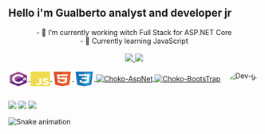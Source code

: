 ## Hello i'm Gualberto analyst and developer jr

<div align="center">
  - 🔭 I’m currently working witch Full Stack for ASP.NET Core
  <br>
  - 🌱 Currently learning JavaScript
</div>
<br>
<div align="center">
  <a href="https://github.com/MrChokox">
  <img height="180em" src="https://github-readme-stats.vercel.app/api?username=MrChokox&show_icons=true&theme=dark&include_all_commits=true&count_private=true"/>
  <img height="180em" src="https://github-readme-stats.vercel.app/api/top-langs/?username=MrChokox&layout=compact&langs_count=7&theme=dark"/>
</div>
<div style="display: inline_block"><br>
  <img align="center" alt="Choko-Csharp" height="30" width="40" src="https://raw.githubusercontent.com/devicons/devicon/master/icons/csharp/csharp-original.svg">
  <img align="center" alt="Choko-Js" height="30" width="40" src="https://raw.githubusercontent.com/devicons/devicon/master/icons/javascript/javascript-plain.svg"> 
  <img align="center" alt="Choko-HTML" height="30" width="40" src="https://raw.githubusercontent.com/devicons/devicon/master/icons/html5/html5-original.svg">
  <img align="center" alt="Choko-CSS" height="30" width="40" src="https://raw.githubusercontent.com/devicons/devicon/master/icons/css3/css3-original.svg">
  <img align="center" alt="Choko-AspNet" height="30" width="40" src="https://cdn.jsdelivr.net/gh/devicons/devicon/icons/dotnetcore/dotnetcore-original.svg">  
  <img align="center" alt="Choko-BootsTrap" height="30" width="40" src="https://cdn.jsdelivr.net/gh/devicons/devicon/icons/bootstrap/bootstrap-original.svg">          
  <img align="right" alt="Dev-gif" height="150" style="border-radius:50px;" src="https://psiquiatriamg.com.br/wp-content/uploads/2022/03/developer.gif">
</div>
  
##
  
<div>  
  <a href="https://www.instagram.com/gualberto_junio/" target="_blank"><img src="https://img.shields.io/badge/-Instagram-%23E4405F?style=for-the-badge&logo=instagram&logoColor=white" target="_blank"></a>
  <a href="mailto:juniojms13@gmail.com"><img src="https://img.shields.io/badge/-Gmail-%23333?style=for-the-badge&logo=gmail&logoColor=white" target="_blank"></a>
  <a href="https://www.linkedin.com/in/gualberto-junio-developer/" target="_blank"><img src="https://img.shields.io/badge/-LinkedIn-%230077B5?style=for-the-badge&logo=linkedin&logoColor=white" target="_blank"></a> 
 
 ![Snake animation](https://github.com/MrChokox/MrChokox/blob/output/github-contribution-grid-snake.svg)
 
</div>
